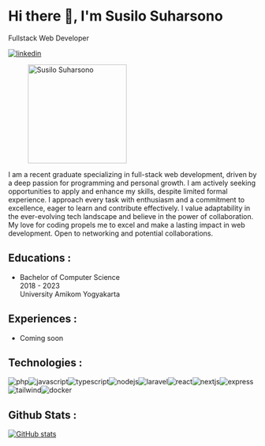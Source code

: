 # Hi there 👋, I'm Susilo Suharsono
Fullstack Web Developer 

[![linkedin](https://img.shields.io/badge/LinkedIn-0077B5?style=for-the-badge&logo=linkedin&logoColor=white)](https://www.linkedin.com/in/susilosuharsono/)

<figure>
    <img src="https://avatars.githubusercontent.com/u/62362490?v=4" alt="Susilo Suharsono" width="200" height="200">
</figure>

I am a recent graduate specializing in full-stack web development, driven by a deep passion for programming and personal growth. I am actively seeking opportunities to apply and enhance my skills, despite limited formal experience. I approach every task with enthusiasm and a commitment to excellence, eager to learn and contribute effectively. I value adaptability in the ever-evolving tech landscape and believe in the power of collaboration. My love for coding propels me to excel and make a lasting impact in web development. Open to networking and potential collaborations. 


## Educations :
- Bachelor of Computer Science \
  2018 - 2023 \
  University Amikom Yogyakarta 
## Experiences :
- Coming soon
## Technologies :
![php](https://img.shields.io/badge/PHP-777BB4?style=for-the-badge&logo=php&logoColor=white)![javascript](https://img.shields.io/badge/JavaScript-323330?style=for-the-badge&logo=javascript&logoColor=F7DF1E)![typescript](https://img.shields.io/badge/TypeScript-007ACC?style=for-the-badge&logo=typescript&logoColor=white)![nodejs](https://img.shields.io/badge/Node%20js-339933?style=for-the-badge&logo=nodedotjs&logoColor=white)![laravel](https://img.shields.io/badge/Laravel-FF2D20?style=for-the-badge&logo=laravel&logoColor=white)![react](https://img.shields.io/badge/React-20232A?style=for-the-badge&logo=react&logoColor=61DAFB)![nextjs](https://img.shields.io/badge/next%20js-000000?style=for-the-badge&logo=nextdotjs&logoColor=white)![express](https://img.shields.io/badge/Express%20js-000000?style=for-the-badge&logo=express&logoColor=white)![tailwind](https://img.shields.io/badge/Tailwind_CSS-38B2AC?style=for-the-badge&logo=tailwind-css&logoColor=white)![docker](https://img.shields.io/badge/Docker-2CA5E0?style=for-the-badge&logo=docker&logoColor=white) 
## Github Stats :
[![GitHub stats](https://github-readme-stats.vercel.app/api?username=susilo001&show_icons=true&theme=dracula)](https://github.com/susilo001/github-readme-stats) 
